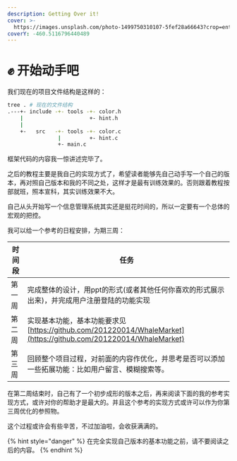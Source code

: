 ```yaml
---
description: Getting Over it!
cover: >-
  https://images.unsplash.com/photo-1499750310107-5fef28a66643?crop=entropy&cs=srgb&fm=jpg&ixid=MnwxOTcwMjR8MHwxfHNlYXJjaHwzfHx3b3JraW5nfGVufDB8fHx8MTY0MjI3MTgxNw&ixlib=rb-1.2.1&q=85
coverY: -460.5116796440489
---
```


# ✊ 开始动手吧

我们现在的项目文件结构是这样的：

```bash
tree . # 现在的文件结构
.---+- include -+- tools -+- color.h
    |                     +- hint.h
    | 
    +-   src   -+- tools -+- color.c
                |         +- hint.c
                +- main.c
```

框架代码的内容我一惊讲述完毕了。

之后的教程主要是我自己的实现方式了，希望读者能够先自己动手写一个自己的版本，再对照自己版本和我的不同之处，这样才是最有训练效果的。否则跟着教程按部就班，照本宣科，其实训练效果不大。

自己从头开始写一个信息管理系统其实还是挺花时间的，所以一定要有一个总体的宏观的把控。

我可以给一个参考的日程安排，为期三周：

| 时间段 | 任务                                                                                                   |
| --- | ---------------------------------------------------------------------------------------------------- |
| 第一周 | 完成整体的设计，用ppt的形式(或者其他任何你喜欢的形式展示出来)，并完成用户注册登陆的功能实现                                                     |
| 第二周 |  实现基本功能，基本功能要求见 [https://github.com/201220014/WhaleMarket](https://github.com/201220014/WhaleMarket) |
| 第三周 | 回顾整个项目过程，对前面的内容作优化，并思考是否可以添加一些拓展功能：比如用户留言、模糊搜索等。                                                     |

在第二周结束时，自己有了一个初步成形的版本之后，再来阅读下面的我的参考实现方式，或许对你的帮助才是最大的。并且这个参考的实现方式或许可以作为你第三周优化的参照物。

这个过程或许会有些辛苦，不过加油啦，会收获满满的。

{% hint style="danger" %}
在完全实现自己版本的基本功能之前，请不要阅读之后的内容。
{% endhint %}

